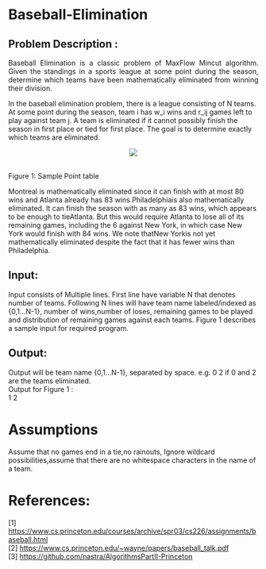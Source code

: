 # Baseball-Elimination

Problem Description :
---------------------
<p align="justify">
Baseball Elimination is a classic problem of MaxFlow Mincut algorithm. Given the standings in a sports league at some point during the season, determine which teams have been mathematically eliminated from winning their division.

In the baseball elimination problem, there is a league consisting of N teams. At some point during the season, team i has w_i wins and r_ij games left to play against team j. A team is eliminated if it cannot possibly finish the season in first place or tied for first place. The goal is to determine exactly which teams are eliminated.</p>

<p align="center">
  <img width=auto height=auto src="https://github.com/Asoke26/Baseball-Elimination/blob/master/figures/1.PNG">
</p>
 <br />
Figure 1: Sample Point table



Montreal is mathematically eliminated since it can finish with at most 80 wins and Atlanta already has 83 wins.Philadelphiais also mathematically eliminated. It can finish the season with as many as 83 wins, which appears to be enough to tieAtlanta. But this would require Atlanta to lose all of its remaining games, including the 6 against New York, in which case New York would finish with 84 wins. We note thatNew Yorkis not yet mathematically eliminated despite the fact that it has fewer wins than Philadelphia.

Input:
------
Input consists of Multiple lines. First line have variable N that denotes number of teams. Following N lines will have team name labeled/indexed as {0,1...N-1}, number of wins,number of loses, remaining games to be played and distribution of remaining games against each teams. Figure 1 describes a sample input for required program.

Output:
-------
Output will be team name {0,1...N-1}, separated by space. e.g. 0 2 if 0 and 2 are the teams eliminated. <br />
Output for Figure 1 :<br />
1 2<br />

# Assumptions
Assume that no games end in a tie,no rainouts, Ignore wildcard possibilities,assume that there are no whitespace characters in the name of a team.

# References: 
[1] https://www.cs.princeton.edu/courses/archive/spr03/cs226/assignments/baseball.html <br />
[2] https://www.cs.princeton.edu/~wayne/papers/baseball_talk.pdf <br />
[3] https://github.com/nastra/AlgorithmsPartII-Princeton


